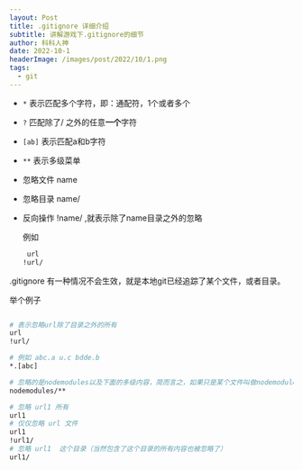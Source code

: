 ```yaml
---
layout: Post
title: .gitignore 详细介绍
subtitle: 讲解游戏下.gitignore的细节
author: 科科人神
date: 2022-10-1
headerImage: /images/post/2022/10/1.png
tags:
  - git
---
```

- `*` 表示匹配多个字符，即：通配符，1个或者多个
- `?` 匹配除了/ 之外的任意**一个**字符
- `[ab]` 表示匹配a和b字符
- `**` 表示多级菜单
- 忽略文件  name
- 忽略目录 name/
- 反向操作 !name/ ,就表示除了name目录之外的忽略
  
  例如
  ```bash
   url
  !url/
  ```

.gitignore 有一种情况不会生效，就是本地git已经追踪了某个文件，或者目录。

举个例子
```bash

# 表示忽略url除了目录之外的所有
url
!url/

# 例如 abc.a u.c bdde.b
*.[abc]

# 忽略的是nodemodules以及下面的多级内容，简而言之，如果只是某个文件叫做nodemodules就不会忽略，必须满足nodemodules加上多级的子目录才会被匹配上
nodemodules/**

# 忽略 url1 所有
url1
# 仅仅忽略 url 文件
url1
!url1/
# 忽略 url1  这个目录（当然包含了这个目录的所有内容也被忽略了）
url1/
```